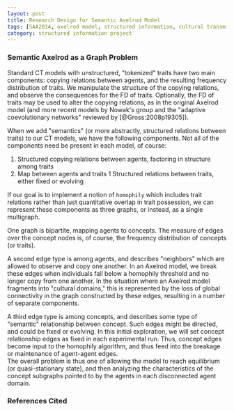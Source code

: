 ```yaml
---
layout: post
title: Research Design for Semantic Axelrod Model
tags: [SAA2014, axelrod model, structured information, cultural transmission, experiments,  experiment-semanticaxelrod, blogarch]
category: structured information project
---
```


### Semantic Axelrod as a Graph Problem ###

Standard CT models with unstructured, "tokenized" traits have two main components:  copying relations between agents, and the resulting frequency distribution of traits.  We manipulate the structure of the copying relations, and observe the consequences for the FD of traits.  Optionally, the FD of traits may be used to alter the copying relations, as in the original Axelrod model (and more recent models by Nowak's group and the "adaptive coevolutionary networks" reviewed by [@Gross:2008p19305]).  

When we add "semantics" (or more abstractly, structured relations between traits) to our CT models, we have the following components.  Not all of the components need be present in each model, of course:

1. Structured copying relations between agents, factoring in structure among traits
1. Map between agents and traits
1  Structured relations between traits, either fixed or evolving

If our goal is to implement a notion of `homophily` which includes trait relations rather than just quantitative overlap in trait possession, we can represent these components as three graphs, or instead, as a single multigraph.  

One graph is bipartite, mapping agents to concepts.  The measure of edges over the concept nodes is, of course, the frequency distribution of concepts (or traits).  

A second edge type is among agents, and describes "neighbors" which are allowed to observe and copy one another.  In an Axelrod model, we break these edges when individuals fall below a homophily threshold and no longer copy from one another.  In the situation where an Axelrod model fragments into "cultural domains," this is represented by the loss of global connectivity in the graph constructed by these edges, resulting in a number of separate components.  

A third edge type is among concepts, and describes some type of "semantic" relationship between concept.  Such edges might be directed, and could be fixed or evolving.  In this initial exploration, we will set concept relationship edges as fixed in each experimental run.  Thus, concept edges become input to the homophily algorithm, and thus feed into the breakage or maintenance of agent-agent edges.  
The overall problem is thus one of allowing the model to reach equilibrium (or quasi-stationary state), and then analyzing the characteristics of the concept subgraphs pointed to by the agents in each disconnected agent domain.  


### References Cited ###








